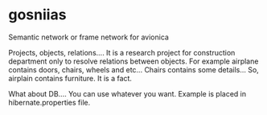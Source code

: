 # gosniias
Semantic network or frame network for avionica


Projects, objects, relations....
It is a research project for construction department only to resolve relations between objects.
For example airplane contains doors, chairs, wheels and etc... Chairs contains some details... 
So, airplain contains furniture. It is a fact.

 
What about DB.... You can use whatever you want. Example is placed in hibernate.properties file.